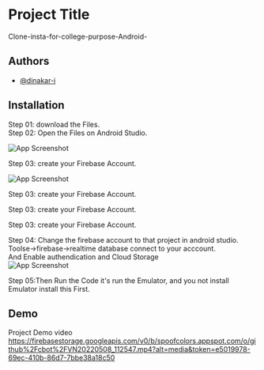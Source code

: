 
# Project Title

Clone-insta-for-college-purpose-Android-


## Authors

- [@dinakar-i](https://github.com/dinakar-i?tab=repositories)


## Installation
Step 01: download the Files.    
Step 02: Open the Files on Android Studio.
    
![App Screenshot](https://firebasestorage.googleapis.com/v0/b/spoofcolors.appspot.com/o/github%2FScreenshot%20(17).png?alt=media&token=eaccdb64-30cc-4d25-93cc-a9975d5e7c10)


Step 03: create your Firebase Account.   


![App Screenshot](https://firebasestorage.googleapis.com/v0/b/spoofcolors.appspot.com/o/github%2Fscreencapture-console-firebase-google-u-0-2022-10-16-10_43_44.png?alt=media&token=1bfc41fc-f465-4e88-8877-14f6a6a27ec5)


Step 03: create your Firebase Account.   

Step 03: create your Firebase Account.   

Step 03: create your Firebase Account.   

Step 04: Change the firebase account to that project in android studio.     
Toolse->firebase->realtime database connect to your acccount.   
And Enable authendication and Cloud Storage     
![App Screenshot](https://firebasestorage.googleapis.com/v0/b/spoofcolors.appspot.com/o/github%2FScreenshot%20(18)_LI.jpg?alt=media&token=57968540-7164-4c63-96c6-f5a76a0ea263)


Step 05:Then Run the Code it's run the Emulator, and you not install Emulator install this First.
## Demo

Project Demo video
https://firebasestorage.googleapis.com/v0/b/spoofcolors.appspot.com/o/github%2Fcbot%2FVN20220508_112547.mp4?alt=media&token=e5019978-69ec-410b-86d7-7bbe38a18c50

